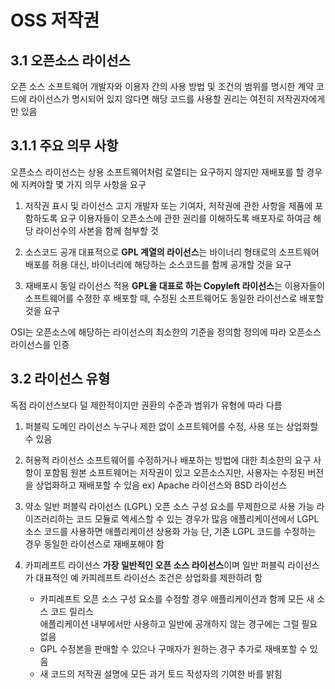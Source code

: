 # OSS 저작권

## 3.1 오픈소스 라이선스
오픈 소스 소프트웨어 개발자와 이용자 간의 사용 방법 및 조건의 범위를 명시한 계약
코드에 라이선스가 명시되어 있지 않다면 해당 코드를 사용할 권리는 여전히 저작권자에게만 있음

## 3.1.1 주요 의무 사항
오픈소스 라이선스는 상용 소프트웨어처럼 로열티는 요구하지 않지만 재배포를 할 경우에 지켜야할 몇 가지 의무 사항을 요구

1. 저작권 표시 및 라이선스 고지
  개발자 또는 기여자, 저작권에 관한 사항을 제품에 포함하도록 요구
  이용자들이 오픈소스에 관한 권리를 이해하도록 배포자로 하여금 해당 라이선수의 사본을 함께 첨부할 것
 
2. 소스코드 공개
  대표적으로 **GPL 계열의 라이선스**는 바이너리 형태로의 소프트웨어 배포를 허용
  대신, 바이너리에 해당하는 소스코드를 함께 공개할 것을 요구
  
3. 재배포시 동일 라이선스 적용
  **GPL을 대표로 하는 Copyleft 라이선스**는 이용자들이 소프트웨어를 수정한 후 배포할 때, 수정된 소프트웨어도 동일한 라이선스로 배포할 것을 요구
  
OSI는 오픈소스에 해당하는 라이선스의 최소한의 기준을 정의함
정의에 따라 오픈소스 라이선스를 인증

## 3.2 라이선스 유형
독점 라이선스보다 덜 제한적이지만 권환의 수준과 범위가 유형에 따라 다름

1. 퍼블릭 도메인 라이선스
  누구나 제한 없이 소프트웨어를 수정, 사용 또는 상업화할 수 있음
  
2. 허용적 라이선스
  소프트웨어를 수정하거나 배포하는 방법에 대한 최소한의 요구 사항이 포함됨
  원본 소프트웨어는 저작권이 있고 오픈소스지만, 사용자는 수정된 버전을 상업화하고 재배포할 수 있음
  ex) Apache 라이선스와 BSD 라이선스
  
3. 약소 일반 퍼블릭 라이선스 (LGPL)
  오픈 소스 구성 요소를 무제한으로 사용 가능
  라이즈러리하는 코드 모듈로 엑세스할 수 있는 경우가 많음
  애플리케이션에서 LGPL 소스 코드를 사용하면 애플리케이션 상용화 가능
  단, 기존 LGPL 코드를 수정하는 경우 동일한 라이선스로 재배포해야 함

4. 카피레프트 라이선스
  **가장 일반적인 오픈 소스 라이선스**이며 일반 퍼블릭 라이선스가 대표적인 예
  카피레프트 라이선스 조건은 상업화를 제한하려 함
   + 카피레프트 오픈 소스 구성 요소를 수정할 경우 애플리케이션과 함께 모든 새 소스 코드 릴리스<br>
     애플리케이션 내부에서만 사용하고 일반에 공개하지 않는 경구에는 그럴 필요 없음  
   + GPL 수정본을 판매할 수 있으나 구매자가 원하는 경구 추가로 재배포할 수 있음
   + 새 코드의 저작권 설명에 모든 과거 토드 작성자의 기여한 바를 밝힘

